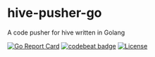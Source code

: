 # hive-pusher-go
A code pusher for hive written in Golang

[![Go Report Card](https://goreportcard.com/badge/github.com/JerryLiao26/hive-pusher-go)](https://goreportcard.com/report/github.com/JerryLiao26/hive-pusher-go)
[![codebeat badge](https://codebeat.co/badges/a5075de0-34eb-4840-abe0-e4d04f7dcbdb)](https://codebeat.co/projects/github-com-jerryliao26-hive-pusher-go-master)
[![License](https://img.shields.io/github/license/JerryLiao26/hive-pusher-go.svg)](https://opensource.org/licenses/MIT)